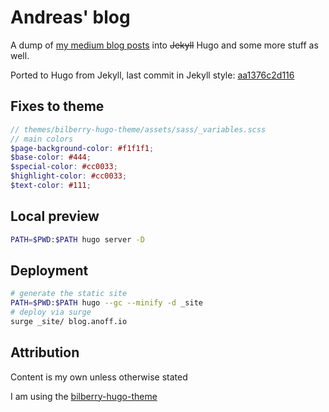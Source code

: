 # Andreas' blog

A dump of [my medium blog posts](https://medium.com/@an0xff) into ~~Jekyll~~ Hugo and 
some more stuff as well.

Ported to Hugo from Jekyll, last commit in Jekyll style: [aa1376c2d116](https://github.com/anoff/blog/tree/aa1376c2d116d8075ce6ae76a75b1920c35eb6e5)

## Fixes to theme

```scss
// themes/bilberry-hugo-theme/assets/sass/_variables.scss
// main colors
$page-background-color: #f1f1f1;
$base-color: #444;
$special-color: #cc0033;
$highlight-color: #cc0033;
$text-color: #111;
```

## Local preview

```sh
PATH=$PWD:$PATH hugo server -D
```

## Deployment

```sh
# generate the static site
PATH=$PWD:$PATH hugo --gc --minify -d _site
# deploy via surge
surge _site/ blog.anoff.io
```

## Attribution

Content is my own unless otherwise stated

I am using the [bilberry-hugo-theme](https://github.com/Lednerb/bilberry-hugo-theme)